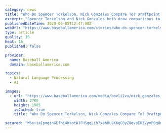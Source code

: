 ```yaml
---
category: news
title: "Who Do Spencer Torkelson, Nick Gonzales Compare To? Draftpoint Offers Some Suggestions"
excerpt: "Spencer Torkelson and Nick Gonzales both draw comparisons to players who have carved out noteworthy careers so far."
publishedDateTime: 2020-06-05T12:47:00Z
webUrl: "https://www.baseballamerica.com/stories/who-do-spencer-torkelson-nick-gonzales-compare-to-draftpoint-offers-some-suggestions/"
type: article
quality: 16
heat: 16
published: false

provider:
  name: Baseball America
  domain: baseballamerica.com

topics:
  - Natural Language Processing
  - AI

images:
  - url: "https://www.baseballamerica.com/media/bovli2vu/nick_gonzales_billmitchell.jpg"
    width: 2700
    height: 1905
    isCached: true
    title: "Who Do Spencer Torkelson, Nick Gonzales Compare To? Draftpoint Offers Some Suggestions"

secured: "W6s+iaIpmqinGEfhi4WaotW1FHSgqLih7xehHL8X6qC8yZOevpEKZVyvP0qUuvsxmeNyqYiR9qkwod97Vn3We36Ojr1gvALAk6UUaWMnbLtvP+x5plmHLqN2i+Yd4jpJFFbMoAOnAaRxbXdTAOOGi0eoUjdNASMCvvpo2qwO3ZMWobEttkXOHjoINu0F5D19eraDH/NqTTGBi5MMrYDF3OnXCLQBbf6+FAGupYA8pCJ5XH3FkrBzyf1sXXW3hpUckGtNLZBUave64paQVBvjL+YtktrhjzC4HRsUjp58BE0ia/Km8NWiuYaIXHNoDzE12RrFCcL7kpqhzMExouM0boItD1s1uvFC+8xzeVIf9Ecukw8FN/SKa4qWupEQ2TpiitCO79rI+eexoZ7nmHjs8bZJu4NNQN4j2E+4Vc0DaOcTRKi7tGITBOszKvkd+Ng1LGV90hG14izHewuJfPGfeU0dM6z+zV/vCKzRfCsgJfc=;Jy8/Cg8UdLg4ZRjLNek2EA=="
---
```


